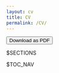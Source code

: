 ```yaml
---
layout: cv
title: CV
permalink: /CV/
---
```


<html>


<div>
<a class="nounderline" href="/CV.pdf">
    <button class="btn">
        <i class="fas fa-file-alt"></i> Download as PDF
    </button>
</a>

$SECTIONS
</div>

$TOC_NAV 

</html>


